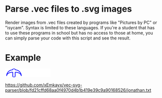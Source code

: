 # Parse .vec files to .svg images
Render images from .vec files created by programs like "Pictures by PC" or "isycam". 
Syntax is limited to these languages.
If you're a student that has to use these programs in school but has no access to those 
at home, you can simply parse your code with this script and see the result.

# Example
![Example image](https://raw.githubusercontent.com/xEmkayx/vec-svg-parser/master/jonathan.svg)

https://github.com/xEmkayx/vec-svg-parser/blob/fd21cffd68aa0f4970d4b1b419e39c9a90168526/jonathan.txt